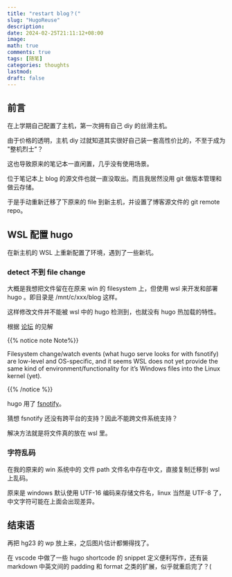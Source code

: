 ```yaml
---
title: "restart blog？("
slug: "HugoReuse"
description: 
date: 2024-02-25T21:11:12+08:00
image: 
math: true
comments: true
tags: [随笔]
categories: thoughts
lastmod: 
draft: false
---
```


## 前言

在上学期自己配置了主机，第一次拥有自己 diy 的丝滑主机。

由于价格的透明，主机 diy 过就知道其实很好自己装一套高性价比的，不至于成为 "整机烈士"？

这也导致原来的笔记本一直闲置，几乎没有使用场景。

位于笔记本上 blog 的源文件也就一直没取出。而且我居然没用 git 做版本管理和做云存储。

于是手动重新迁移了下原来的 file 到新主机，并设置了博客源文件的 git remote repo。

## WSL 配置 hugo

在新主机的 WSL 上重新配置了环境，遇到了一些新坑。

### detect 不到 file change

大概是我想把文件留在在原来 win 的 filesystem 上，但使用 wsl 来开发和部署 hugo 。即目录是 /mnt/c/xxx/blog 这样。

这样修改文件并不能被 wsl 中的 hugo 检测到，也就没有 hugo 热加载的特性。

根据 [论坛](https://discourse.gohugo.io/t/a-cautionary-tale-mixing-windows-and-wsl-windows-subsystem-for-linux/17896/11) 的见解

{{% notice note Note%}}

Filesystem change/watch events (what hugo serve looks for with fsnotify) are low-level and OS-specific, and it seems WSL does not yet provide the same kind of environment/functionality for it’s Windows files into the Linux kernel (yet).

{{% /notice %}}

hugo 用了 [fsnotify](https://github.com/fsnotify/fsnotify)。

猜想 fsnotify 还没有跨平台的支持？因此不能跨文件系统支持？

解决方法就是将文件真的放在 wsl 里。

### 字符乱码

在我的原来的 win 系统中的 文件 path 文件名中存在中文，直接复制迁移到 wsl 上乱码。

原来是 windows 默认使用 UTF-16 编码来存储文件名，linux 当然是 UTF-8 了，中文字符可能在上面会出现差异。

## 结束语

再把 hg23 的 wp 放上来，之后图片估计都懒得找了。

在 vscode 中做了一些 hugo shortcode 的 snippet 定义便利写作，还有装 markdown 中英文间的 padding 和 format 之类的扩展，似乎就重启完了？(